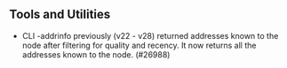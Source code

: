 Tools and Utilities
--------

- CLI -addrinfo previously (v22 - v28) returned addresses known to the node after filtering for quality and recency.
  It now returns all the addresses known to the node. (#26988)
